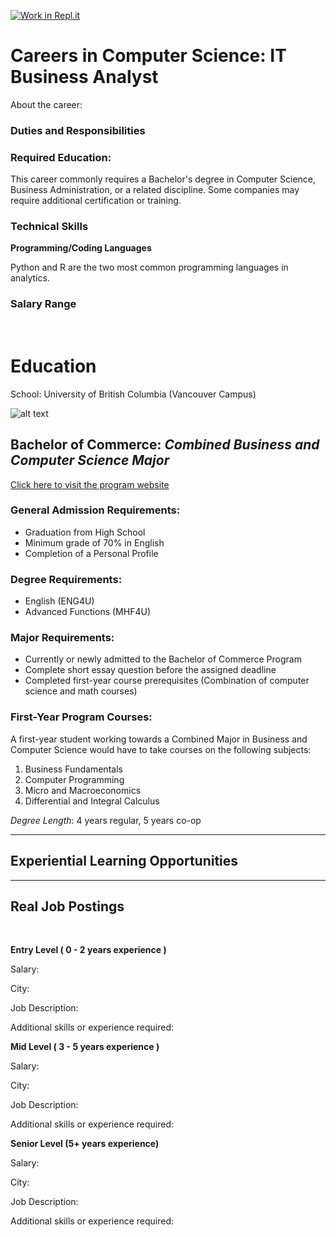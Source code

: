 [![Work in Repl.it](https://classroom.github.com/assets/work-in-replit-14baed9a392b3a25080506f3b7b6d57f295ec2978f6f33ec97e36a161684cbe9.svg)](https://classroom.github.com/online_ide?assignment_repo_id=4632153&assignment_repo_type=AssignmentRepo)
# Careers in Computer Science: IT Business Analyst

About the career: 


### Duties and Responsibilities

### Required Education: 
This career commonly requires a Bachelor's degree in Computer Science, Business Administration, or a related discipline. Some companies may require additional certification or training. 

### Technical Skills

**Programming/Coding Languages**

Python and R are the two most common programming languages in analytics. 

### Salary Range

&nbsp;
# **Education**
School: University of British Columbia (Vancouver Campus)

![alt text](https://live.staticflickr.com/7309/11970021376_8b2fc42a45_4k.jpg "UBC Campus")

## **Bachelor of Commerce:**  *Combined Business and Computer Science Major*

[Click here to visit the program website](https://mybcom.sauder.ubc.ca/courses-money-enrolment/program-requirements/combined-major-in%C2%A0business-and-computer-science)
### General Admission Requirements:

* Graduation from High School
* Minimum grade of 70% in English
* Completion of a Personal Profile

### Degree Requirements:
* English (ENG4U)
* Advanced Functions (MHF4U)
### Major Requirements:
* Currently or newly admitted to the Bachelor of Commerce Program
* Complete short essay question before the assigned deadline
* Completed first-year course prerequisites (Combination of computer science and math courses)

### First-Year Program Courses:
A first-year student working towards a Combined Major in Business and Computer Science would have to take courses on the following subjects:
1. Business Fundamentals
2. Computer Programming
3. Micro and Macroeconomics
4. Differential and Integral Calculus

*Degree Length*: 4 years regular, 5 years co-op


---
## **Experiential Learning Opportunities**

---

## **Real Job Postings**
&nbsp;

**Entry Level ( 0 - 2 years experience )**

Salary:
 

City: 

Job Description:

Additional skills or experience required:


**Mid Level ( 3 - 5 years experience )**

Salary:

City: 

Job Description:

Additional skills or experience required:


**Senior Level (5+ years experience)**

Salary:

City: 

Job Description:

Additional skills or experience required:



